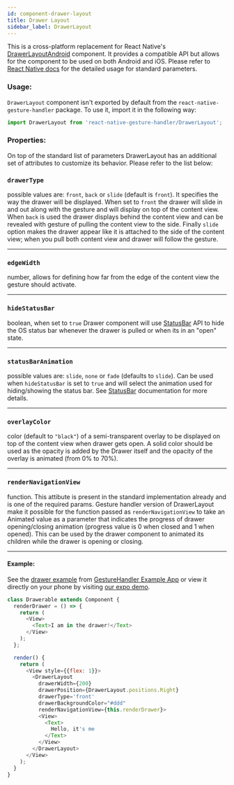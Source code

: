```yaml
---
id: component-drawer-layout
title: Drawer Layout
sidebar_label: DrawerLayout
---
```


This is a cross-platform replacement for React Native's [DrawerLayoutAndroid](http://facebook.github.io/react-native/docs/drawerlayoutandroid.html) component. It provides a compatible API but allows for the component to be used on both Android and iOS. Please refer to [React Native docs](http://facebook.github.io/react-native/docs/drawerlayoutandroid.html) for the detailed usage for standard parameters.

### Usage:

`DrawerLayout` component isn't exported by default from the `react-native-gesture-handler` package. To use it, import it in the following way:
```js
import DrawerLayout from 'react-native-gesture-handler/DrawerLayout';
```

### Properties:

On top of the standard list of parameters DrawerLayout has an additional set of attributes to customize its behavior. Please refer to the list below:

### `drawerType`
possible values are: `front`, `back` or `slide` (default is `front`). It specifies the way the drawer will be displayed. When set to `front` the drawer will slide in and out along with the gesture and will display on top of the content view. When `back` is used the drawer displays behind the content view and can be revealed with gesture of pulling the content view to the side. Finally `slide` option makes the drawer appear like it is attached to the side of the content view; when you pull both content view and drawer will follow the gesture.

---
### `edgeWidth`
number, allows for defining how far from the edge of the content view the gesture should activate.

---
### `hideStatusBar`
boolean, when set to `true` Drawer component will use [StatusBar](http://facebook.github.io/react-native/docs/statusbar.html) API to hide the OS status bar whenever the drawer is pulled or when its in an "open" state.

---
### `statusBarAnimation`
possible values are: `slide`, `none` or `fade` (defaults to `slide`). Can be used when `hideStatusBar` is set to `true` and will select the animation used for hiding/showing the status bar. See [StatusBar](http://facebook.github.io/react-native/docs/statusbar.html#statusbaranimation) documentation for more details.

---
### `overlayColor`
color (default to `"black"`) of a semi-transparent overlay to be displayed on top of the content view when drawer gets open. A solid color should be used as the opacity is added by the Drawer itself and the opacity of the overlay is animated (from 0% to 70%).

---
### `renderNavigationView`
function. This attibute is present in the standard implementation already and is one of the required params. Gesture handler version of DrawerLayout make it possible for the function passed as `renderNavigationView` to take an Animated value as a parameter that indicates the progress of drawer opening/closing animation (progress value is 0 when closed and 1 when opened). This can be used by the drawer component to animated its children while the drawer is opening or closing.

---
#### Example:
See the [drawer example](https://github.com/kmagiera/react-native-gesture-handler/blob/master/Example/horizontalDrawer/index.js) from [GestureHandler Example App](example.md) or view it directly on your phone by visiting [our expo demo](https://exp.host/@osdnk/gesturehandlerexample).
```js
class Drawerable extends Component {
  renderDrawer = () => {
    return (
      <View>
        <Text>I am in the drawer!</Text>
      </View>
    );
  };

  render() {
    return (
      <View style={{flex: 1}}>
        <DrawerLayout
          drawerWidth={200}
          drawerPosition={DrawerLayout.positions.Right}
          drawerType='front'
          drawerBackgroundColor="#ddd"
          renderNavigationView={this.renderDrawer}>
          <View>
            <Text>
              Hello, it's me
            </Text>
          </View>
        </DrawerLayout>
      </View>
    );
  }
}

```


